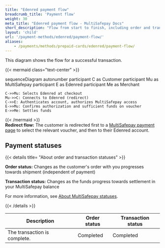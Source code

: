 ```yaml
---
title: "Edenred payment flow"
breadcrumb_title: 'Payment flow'
weight: 30
meta_title: "Edenred payment flow - MultiSafepay Docs"
short_description: "Flow from start to finish, including order and transaction status changes"
layout: 'child'
url: '/payment-methods/edenred/payment-flow/'
aliases:
    - /payments/methods/prepaid-cards/edenred/payment-flow/
---
```


This diagram shows the flow for a successful transaction.

{{< mermaid class="text-center" >}}

sequenceDiagram
    autonumber
    participant C as Customer
    participant Mu as MultiSafepay
    participant E as Edenred
    participant Me as Merchant

    C->>Mu: Selects Edenred at checkout
    Mu->>C: Connects to Edenred (redirect)
    C->>E: Authenticates account, authorizes MultiSafepay access
    E->>Mu: Confirms authorization and sufficient funds on voucher
    E->>Me: Settles funds

{{< /mermaid >}}
&nbsp;  
**Redirect flow:** The customer is redirected first to a [MultiSafepay payment page](/payment-pages/) to select the relevant voucher, and then to their Edenred account. 

## Payment statuses

{{< details title= "About order and transaction statuses" >}}

**Order status:** Changes as the customer's order with you progresses towards shipment (independent of payment)

**Transaction status:** Changes as the funds progress towards settlement in your MultiSafepay balance

For more information, see [About MultiSafepay statuses](/payments/multisafepay-statuses/).

{{< /details >}}

| Description | Order status | Transaction status |
|---|---|---|
| The transaction is complete. | Completed | Completed |


